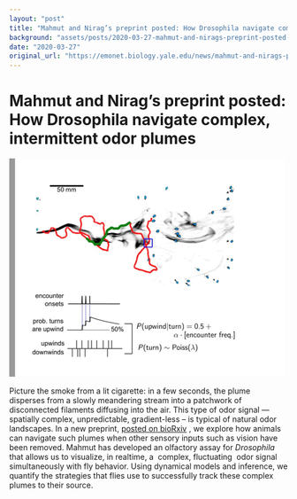 ```yaml
---
layout: "post"
title: "Mahmut and Nirag’s preprint posted: How Drosophila navigate complex, intermittent odor plumes | Emonet Lab"
background: "assets/posts/2020-03-27-mahmut-and-nirags-preprint-posted-how-drosophila-navigate-complex-intermittent-odor-plumes-emonet-lab/website_pic.png"
date: "2020-03-27"
original_url: "https://emonet.biology.yale.edu/news/mahmut-and-nirags-preprint-posted-how-drosophila-navigate-complex-intermittent-odor-plumes"
---
```

# Mahmut and Nirag’s preprint posted: How Drosophila navigate complex, intermittent odor plumes

![](assets/posts/2020-03-27-mahmut-and-nirags-preprint-posted-how-drosophila-navigate-complex-intermittent-odor-plumes-emonet-lab/website_pic.png)

Picture the smoke from a lit cigarette: in a few seconds, the plume disperses from a slowly meandering stream into a patchwork of disconnected filaments diffusing into the air. This type of odor signal — spatially complex, unpredictable, gradient-less – is typical of natural odor landscapes. In a new preprint, [posted on bioRxiv](https://www.biorxiv.org/content/10.1101/2020.03.23.004218v1) , we explore how animals can navigate such plumes when other sensory inputs such as vision have been removed. Mahmut has developed an olfactory assay for *Drosophila* that allows us to visualize, in realtime, a  complex, fluctuating  odor signal simultaneously with fly behavior. Using dynamical models and inference, we quantify the strategies that flies use to successfully track these complex plumes to their source.